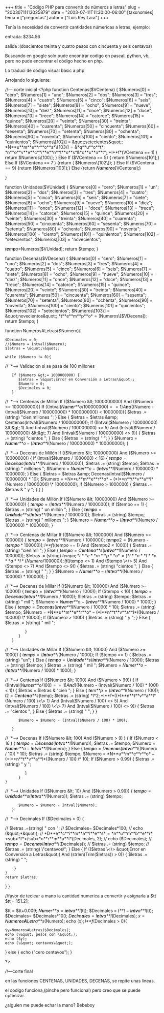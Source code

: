 +++
title = "Código PHP para convertir de números a letras"
slug = "20030711113025879"
date = "2003-07-11T11:30:00-06:00"
[taxonomies]
tema = ["preguntas"]
autor = ["Luis Rey Lara"]
+++

Tenía la necesidad de convertir cantidades númericas a letras, ejemplo:

entrada: $234.56

salida :(doscientos treinta y cuatro pesos con cincuenta y seis
centavos)

Buscando en google solo pude encontrar codigo en pascal, python, vb,
pero no pude encontrar el código hecho en php.

<!-- more -->
Lo traducí de código visual basic a php.

Arrojando lo siguiente:

//— corte inicial \<?php
function Centenas($VCentena) {
$Numeros\[0\] = &quot;cero&quot;; $Numeros\[1\] = &quot;uno&quot;;
$Numeros\[2\] = &quot;dos&quot;; $Numeros\[3\] = &quot;tres&quot;;
$Numeros\[4\] = &quot;cuatro&quot;; $Numeros\[5\] = &quot;cinco&quot;;
$Numeros\[6\] = &quot;seis&quot;; $Numeros\[7\] = &quot;siete&quot;;
$Numeros\[8\] = &quot;ocho&quot;; $Numeros\[9\] = &quot;nueve&quot;;
$Numeros\[10\] = &quot;diez&quot;; $Numeros\[11\] = &quot;once&quot;;
$Numeros\[12\] = &quot;doce&quot;; $Numeros\[13\] = &quot;trece&quot;;
$Numeros\[14\] = &quot;catorce&quot;; $Numeros\[15\] =
&quot;quince&quot;; $Numeros\[20\] = &quot;veinte&quot;; $Numeros\[30\]
= &quot;treinta&quot;; $Numeros\[40\] = &quot;cuarenta&quot;;
$Numeros\[50\] = &quot;cincuenta&quot;; $Numeros\[60\] =
&quot;sesenta&quot;; $Numeros\[70\] = &quot;setenta&quot;;
$Numeros\[80\] = &quot;ochenta&quot;; $Numeros\[90\] =
&quot;noventa&quot;; $Numeros\[100\] = &quot;ciento&quot;;
$Numeros\[101\] = &quot;quinientos&quot;; $Numeros\[102\] =
&quot;setecientos&quot;;
*N**u**m**e**r**o**s*\[103\] = &*q**u**o**t*; *n**o**v**e**c**i**e**n**t**o**s*&*q**u**o**t*;;*I**f*(VCentena
== 1) { return $Numeros\[100\]; }  Else If ($VCentena == 5) { return
$Numeros\[101\];}  Else If ($VCentena == 7 ) {return (
$Numeros\[102\]); }  Else If ($VCentena == 9) {return
($Numeros\[103\]);} Else {return *N**u**m**e**r**o**s*\[VCentena\];}

}

function Unidades($VUnidad) { $Numeros\[0\] = &quot;cero&quot;;
$Numeros\[1\] = &quot;un&quot;; $Numeros\[2\] = &quot;dos&quot;;
$Numeros\[3\] = &quot;tres&quot;; $Numeros\[4\] = &quot;cuatro&quot;;
$Numeros\[5\] = &quot;cinco&quot;; $Numeros\[6\] = &quot;seis&quot;;
$Numeros\[7\] = &quot;siete&quot;; $Numeros\[8\] = &quot;ocho&quot;;
$Numeros\[9\] = &quot;nueve&quot;; $Numeros\[10\] = &quot;diez&quot;;
$Numeros\[11\] = &quot;once&quot;; $Numeros\[12\] = &quot;doce&quot;;
$Numeros\[13\] = &quot;trece&quot;; $Numeros\[14\] =
&quot;catorce&quot;; $Numeros\[15\] = &quot;quince&quot;; $Numeros\[20\]
= &quot;veinte&quot;; $Numeros\[30\] = &quot;treinta&quot;;
$Numeros\[40\] = &quot;cuarenta&quot;; $Numeros\[50\] =
&quot;cincuenta&quot;; $Numeros\[60\] = &quot;sesenta&quot;;
$Numeros\[70\] = &quot;setenta&quot;; $Numeros\[80\] =
&quot;ochenta&quot;; $Numeros\[90\] = &quot;noventa&quot;;
$Numeros\[100\] = &quot;ciento&quot;; $Numeros\[101\] =
&quot;quinientos&quot;; $Numeros\[102\] = &quot;setecientos&quot;;
$Numeros\[103\] = &quot;novecientos&quot;;

*t**e**m**p**o*=Numeros\[$VUnidad\];
return $tempo; }

function Decenas($VDecena) { $Numeros\[0\] = &quot;cero&quot;;
$Numeros\[1\] = &quot;uno&quot;; $Numeros\[2\] = &quot;dos&quot;;
$Numeros\[3\] = &quot;tres&quot;; $Numeros\[4\] = &quot;cuatro&quot;;
$Numeros\[5\] = &quot;cinco&quot;; $Numeros\[6\] = &quot;seis&quot;;
$Numeros\[7\] = &quot;siete&quot;; $Numeros\[8\] = &quot;ocho&quot;;
$Numeros\[9\] = &quot;nueve&quot;; $Numeros\[10\] = &quot;diez&quot;;
$Numeros\[11\] = &quot;once&quot;; $Numeros\[12\] = &quot;doce&quot;;
$Numeros\[13\] = &quot;trece&quot;; $Numeros\[14\] =
&quot;catorce&quot;; $Numeros\[15\] = &quot;quince&quot;; $Numeros\[20\]
= &quot;veinte&quot;; $Numeros\[30\] = &quot;treinta&quot;;
$Numeros\[40\] = &quot;cuarenta&quot;; $Numeros\[50\] =
&quot;cincuenta&quot;; $Numeros\[60\] = &quot;sesenta&quot;;
$Numeros\[70\] = &quot;setenta&quot;; $Numeros\[80\] =
&quot;ochenta&quot;; $Numeros\[90\] = &quot;noventa&quot;;
$Numeros\[100\] = &quot;ciento&quot;; $Numeros\[101\] =
&quot;quinientos&quot;; $Numeros\[102\] = &quot;setecientos&quot;;
$Numeros\[103\] = &quot;novecientos&quot;;
*t**e**m**p**o* = (Numeros\[$VDecena\]); return $tempo; }

function NumerosALetras($Numero){

    $Decimales = 0;
    //$Numero = intval($Numero);
    $letras = \&quot;\&quot;;

    while ($Numero != 0){

// '\*—\> Validación si se pasa de 100 millones

       If ($Numero &gt;= 1000000000) {
          $letras = \&quot;Error en Conversión a Letras\&quot;;
          $Numero = 0;
          $Decimales = 0;
       }


// '*—\> Centenas de Millón If (($Numero &lt; 1000000000) And ($Numero
\>= 100000000)){ If
((Intval(*N**u**m**e**r**o*/100000000) =  = 1)*A**n**d*((Numero -
(Intval($Numero / 100000000) * 100000000)) \< 1000000)){ $letras .=
(string) &quot;cien millones &quot;; } Else { $letras =
$letras &amp; Centenas(Intval($Numero / 100000000)); If
((Intval($Numero / 100000000) &lt;&gt; 1) And (Intval($Numero /
100000000) \<\> 5) And
(Intval($Numero / 100000000) &lt;&gt; 7) And (Intval($Numero /
100000000) \<\> 9)) { $letras .= (string) &quot;cientos &quot;; } Else {
$letras .= (string) &quot; &quot;; }
} $Numero = *N**u**m**e**r**o* − (*I**n**t**v**a**l*(Numero / 100000000)
\* 100000000); }

// '*—\> Decenas de Millón If (($Numero &lt; 100000000) And ($Numero \>=
10000000)) { If (Intval($Numero / 1000000) \< 16) {
*t**e**m**p**o* = *D**e**c**e**n**a**s*(*I**n**t**v**a**l*(Numero /
1000000)); $letras .= (string) $tempo; $letras .= (string) &quot;
millones &quot;; $Numero =
*N**u**m**e**r**o* − (*I**n**t**v**a**l*(Numero / 1000000) * 1000000); }
Else {
$letras = $letras &amp; Decenas(Intval($Numero / 10000000) \* 10);
$Numero = *N**u**m**e**r**o* − (*I**n**t**v**a**l*(Numero / 10000000) \*
10000000); If ($Numero \> 1000000) { $letras .= $letras & &quot; y
&quot;; } } }

// '*—\> Unidades de Millón If (($Numero &lt; 10000000) And ($Numero \>=
1000000)) { *t**e**m**p**o* = (*I**n**t**v**a**l*(Numero / 1000000)); If
($tempo == 1) {
$letras .= (string) &quot; un millón &quot;; }
Else {
*t**e**m**p**o* = *U**n**i**d**a**d**e**s*(*I**n**t**v**a**l*(Numero /
1000000)); $letras .= (string) $tempo; $letras .= (string) &quot;
millones &quot;; } $Numero =
*N**u**m**e**r**o* − (*I**n**t**v**a**l*(Numero / 1000000) * 1000000); }

// '*—\> Centenas de Millar If (($Numero &lt; 1000000) And ($Numero \>=
100000)) { *t**e**m**p**o* = (*I**n**t**v**a**l*(Numero / 100000));
*t**e**m**p**o*2 = (Numero - (*t**e**m**p**o* \* 100000)); *I**f*((tempo
== 1) And ($tempo2 \< 1000)) { $letras .= (string) &quot;cien mil
&quot;; }
Else {
*t**e**m**p**o* = *C**e**n**t**e**n**a**s*(*I**n**t**v**a**l*(Numero /
100000)); $letras .= (string) $tempo;
*t**e**m**p**o* = (*I**n**t**v**a**l*(Numero / 100000)); If
(($tempo &lt;&gt; 1) And ($tempo \<\> 5) And
($tempo &lt;&gt; 7) And ($tempo \<\> 9)) { $letras .= (string)
&quot;cientos &quot;; }
Else { $letras .= (string) &quot; &quot;; } } $Numero =
*N**u**m**e**r**o* − (*I**n**t**v**a**l*(Numero / 100000) * 100000); }

// '*—\> Decenas de Millar If (($Numero &lt; 100000) And ($Numero \>=
10000)) { *t**e**m**p**o* = (*I**n**t**v**a**l*(Numero / 1000)); If
($tempo \< 16) {
*t**e**m**p**o* = *D**e**c**e**n**a**s*(*I**n**t**v**a**l*(Numero /
1000));
$letras .= (string) $tempo; $letras .= (string) &quot; mil &quot;;
$Numero = *N**u**m**e**r**o* − (*I**n**t**v**a**l*(Numero / 1000) *
1000); } Else {
*t**e**m**p**o* = *D**e**c**e**n**a**s*(*I**n**t**v**a**l*(Numero /
10000) \* 10); $letras .= (string) $tempo; $Numero =
*N**u**m**e**r**o* − (*I**n**t**v**a**l*((Numero / 10000)) \* 10000); If
($Numero \> 1000) { $letras .= (string) &quot; y &quot;;
} Else { $letras .= (string) &quot; mil &quot;;

             }
          }
       }



// '*—\> Unidades de Millar If (($Numero &lt; 10000) And ($Numero \>=
1000)) { *t**e**m**p**o* = (*I**n**t**v**a**l*(Numero / 1000)); If
($tempo == 1) { $letras .= (string) &quot;un&quot;; }
Else {
*t**e**m**p**o* = *U**n**i**d**a**d**e**s*(*I**n**t**v**a**l*(Numero /
1000)); $letras .= (string) $tempo; } $letras .= (string) &quot; mil
&quot;; $Numero = *N**u**m**e**r**o* − (*I**n**t**v**a**l*(Numero /
1000) * 1000); }

// '*—\> Centenas If (($Numero &lt; 1000) And ($Numero \> 99)) {
If ((Intval(*N**u**m**e**r**o*/100) =  = 1)*A**n**d*((Numero -
(Intval($Numero / 100) * 100)) \< 1)) {
$letras = $letras & &quot;cien &quot;; }
Else {
*t**e**m**p* = (*I**n**t**v**a**l*(Numero / 100));
*l*2 = *C**e**n**t**e**n**a**s*(temp);
$letras .= (string) *l*2; *I**f*((*I**n**t**v**a**l*(Numero / 100)
\<\> 1) And (Intval($Numero / 100) &lt;&gt; 5) And (Intval($Numero /
100) \<\> 7) And (Intval($Numero / 100) \<\> 9)) { $letras .=
&quot;cientos &quot;; }
Else { $letras .= (string) &quot; &quot;; } }

          $Numero = $Numero - (Intval($Numero / 100) * 100);

       }


// '*—\> Decenas If (($Numero &lt; 100) And ($Numero \> 9) ) { If
($Numero \< 16 ) {
*t**e**m**p**o* = *D**e**c**e**n**a**s*(*I**n**t**v**a**l*(Numero));
$letras .= $tempo; $Numero =
*N**u**m**e**r**o* − *I**n**t**v**a**l*(Numero); }
Else {
*t**e**m**p**o* = *D**e**c**e**n**a**s*(*I**n**t**v**a**l*((Numero /
10)) * 10); $letras .= (string) $tempo;
$Numero = *N**u**m**e**r**o* − (*I**n**t**v**a**l*((Numero / 10)) \*
10); If ($Numero \> 0.99) { $letras .=(string) &quot; y &quot;;

             }
          }
    }


// '\*—\> Unidades If (($Numero &lt; 10) And ($Numero \> 0.99)) {
*t**e**m**p**o* = *U**n**i**d**a**d**e**s*(*I**n**t**v**a**l*(Numero));
$letras .= (string) $tempo;

          $Numero = $Numero - Intval($Numero);
       }

// '\*—\> Decimales If ($Decimales \> 0) {

// $letras .=(string) &quot; con &quot;; // $Decimales= $Decimales*100;
// echo (&quot;*&quot;);
//
*D**e**c**i**m**a**l**e**s* = *n**u**m**b**e**r*<sub>*f*</sub>*o**r**m**a**t*(Decimales,
2);
// echo ($Decimales);
//
*t**e**m**p**o* = *D**e**c**e**n**a**s*(*I**n**t**v**a**l*(Decimales));
// $letras .= (string) $tempo; //
$letras .= (string) \\&quot;centavos\\&quot;;  }  Else {  If (($letras
\<\> &quot;Error en Conversión a Letras&quot;) And
(strlen(Trim($letras)) \> 0)) { $letras .= (string) &quot; &quot;;

        }
    }
    return $letras;

} }

//favor de teclear a mano la cantidad numerica a convertir y asignarla a
$tt $tt = 151.21;

$tt = $tt+0.009; *N**u**m**e**r**o* = *i**n**t**v**a**l*(tt); $Decimales
= *t**t* − *I**n**t**v**a**l*(tt); $Decimales= $Decimales\*100;
*D**e**c**i**m**a**l**e**s* = *I**n**t**v**a**l*(Decimales);
*x* = *N**u**m**e**r**o**s**A**L**e**t**r**a**s*(Numero); echo
(*x*); *I**f*(Decimales \> 0){

    $y=NumerosALetras($Decimales);
    echo (\&quot; pesos con \&quot;);
    echo ($y);
    echo (\&quot; centavos\&quot;);

} else { echo (&quot;cero centavos&quot;); }

?\>

//—corte final

en las funciones CENTENAS, UNIDADES, DECENAS, se repite unas lineas.

el codigo funciona,(pinche pero funcional) pero creo que se puede
optimizar.

¿alguien me puede echar la mano? Bebeboy
